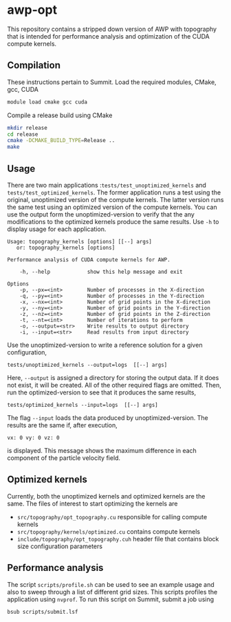 # awp-opt
This repository contains a stripped down version of AWP with topography that is
intended for performance analysis and optimization of the CUDA compute kernels.

## Compilation
These instructions pertain to Summit. Load the required modules, CMake, gcc, CUDA
```bash
module load cmake gcc cuda
```
Compile a release build using CMake
```bash
mkdir release
cd release
cmake -DCMAKE_BUILD_TYPE=Release ..
make

```

## Usage
There are two main applications :`tests/test_unoptimized_kernels` and
`tests/test_optimized_kernels`. The former application runs a test using the
original, unoptimized version of the compute kernels. The latter version runs
the same test using an optimized version of the compute kernels. You can use the
output form the unoptimized-version to verify that the any modifications to the
optimized kernels produce the same results. 
Use `-h` to display usage for each application.
```
Usage: topography_kernels [options] [[--] args]
   or: topography_kernels [options]

Performance analysis of CUDA compute kernels for AWP.

    -h, --help            show this help message and exit

Options
    -p, --px=<int>        Number of processes in the X-direction
    -q, --py=<int>        Number of processes in the Y-direction
    -x, --nx=<int>        Number of grid points in the X-direction
    -y, --ny=<int>        Number of grid points in the Y-direction
    -z, --nz=<int>        Number of grid points in the Z-direction
    -t, --nt=<int>        Number of iterations to perform
    -o, --output=<str>    Write results to output directory
    -i, --input=<str>     Read results from input directory
```

Use the unoptimized-version to write a reference solution for a given
configuration, 
```
tests/unoptimized_kernels --output=logs  [[--] args]
```
Here, `--output` is assigned a directory for storing the output data. If it does
not exist, it will be created. All of the other required flags are omitted.
Then, run the optimized-version to see that it produces the same results, 
```
tests/optimized_kernels --input=logs  [[--] args]
```
The flag `--input` loads the data produced by unoptimized-version.
The results are the same if, after execution,
```
vx: 0 vy: 0 vz: 0
```
is displayed. This message shows the maximum difference in each component of the particle
velocity field.

## Optimized kernels

Currently, both the unoptimized kernels and optimized kernels are the same. The
files of interest to start optimizing the kernels are 
* `src/topography/opt_topography.cu` responsible for calling compute kernels
* `src/topography/kernels/optimized.cu` contains compute kernels
* `include/topography/opt_topography.cuh` header file that contains block size
  configuration parameters


## Performance analysis
The script `scripts/profile.sh` can be used to see an example usage and also to
sweep through a list of different grid sizes. This scripts profiles the
application using `nvprof`. To run this script on Summit, submit a job using
```
bsub scripts/submit.lsf
```



